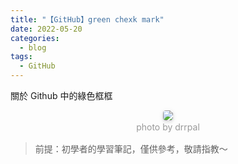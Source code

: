 ```yaml
---
title: "【GitHub】green chexk mark"
date: 2022-05-20
categories:
  - blog
tags:
  - GitHub
---
```


關於 Github 中的綠色框框

<center>
    <img style="border-radius: 0.3125em;
    box-shadow: 0 2px 4px 0 rgba(34,36,38,.12),0 2px 10px 0 rgba(34,36,38,.08);" 
    src="https://miro.medium.com/max/1400/0*w2HdkZxq7ABkKPrO.jpeg">
    <br>
    <div style="color:orange;
    display: inline-block;
    color: #999;
    padding: 2px; font-size:14px">photo by drrpal</div>
</center>

> 前提：初學者的學習筆記，僅供參考，敬請指教～

